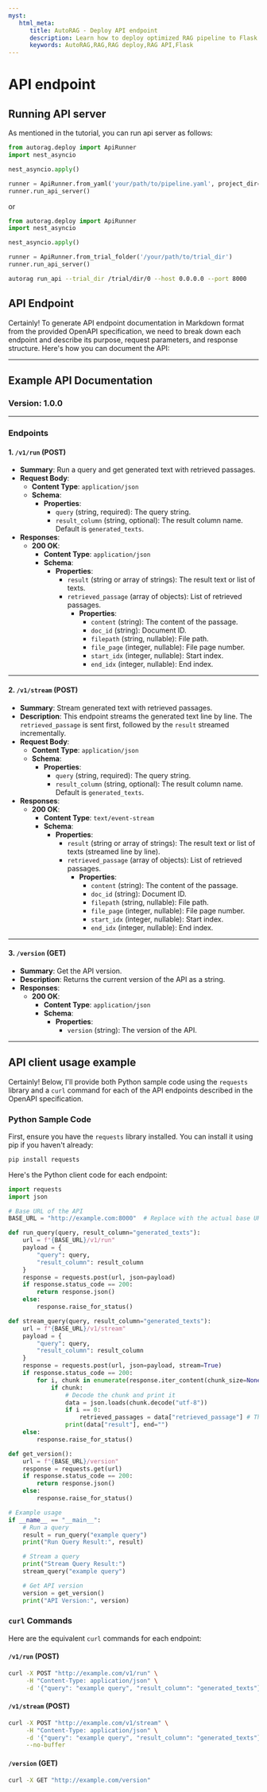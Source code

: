 ```yaml
---
myst:
   html_meta:
      title: AutoRAG - Deploy API endpoint
      description: Learn how to deploy optimized RAG pipeline to Flask API server in AutoRAG
      keywords: AutoRAG,RAG,RAG deploy,RAG API,Flask
---
```

# API endpoint

## Running API server

As mentioned in the tutorial, you can run api server as follows:

```python
from autorag.deploy import ApiRunner
import nest_asyncio

nest_asyncio.apply()

runner = ApiRunner.from_yaml('your/path/to/pipeline.yaml', project_dir='your/project/directory')
runner.run_api_server()
```

or

```python
from autorag.deploy import ApiRunner
import nest_asyncio

nest_asyncio.apply()

runner = ApiRunner.from_trial_folder('/your/path/to/trial_dir')
runner.run_api_server()
```

```bash
autorag run_api --trial_dir /trial/dir/0 --host 0.0.0.0 --port 8000
```

## API Endpoint

Certainly! To generate API endpoint documentation in Markdown format from the provided OpenAPI specification, we need to break down each endpoint and describe its purpose, request parameters, and response structure. Here's how you can document the API:

---

## Example API Documentation

### Version: 1.0.0

---

### Endpoints

#### 1. `/v1/run` (POST)

- **Summary**: Run a query and get generated text with retrieved passages.
- **Request Body**:
  - **Content Type**: `application/json`
  - **Schema**:
    - **Properties**:
      - `query` (string, required): The query string.
      - `result_column` (string, optional): The result column name. Default is `generated_texts`.
- **Responses**:
  - **200 OK**:
    - **Content Type**: `application/json`
    - **Schema**:
      - **Properties**:
        - `result` (string or array of strings): The result text or list of texts.
        - `retrieved_passage` (array of objects): List of retrieved passages.
          - **Properties**:
            - `content` (string): The content of the passage.
            - `doc_id` (string): Document ID.
            - `filepath` (string, nullable): File path.
            - `file_page` (integer, nullable): File page number.
            - `start_idx` (integer, nullable): Start index.
            - `end_idx` (integer, nullable): End index.

---

#### 2. `/v1/stream` (POST)

- **Summary**: Stream generated text with retrieved passages.
- **Description**: This endpoint streams the generated text line by line. The `retrieved_passage` is sent first, followed by the `result` streamed incrementally.
- **Request Body**:
  - **Content Type**: `application/json`
  - **Schema**:
    - **Properties**:
      - `query` (string, required): The query string.
      - `result_column` (string, optional): The result column name. Default is `generated_texts`.
- **Responses**:
  - **200 OK**:
    - **Content Type**: `text/event-stream`
    - **Schema**:
      - **Properties**:
        - `result` (string or array of strings): The result text or list of texts (streamed line by line).
        - `retrieved_passage` (array of objects): List of retrieved passages.
          - **Properties**:
            - `content` (string): The content of the passage.
            - `doc_id` (string): Document ID.
            - `filepath` (string, nullable): File path.
            - `file_page` (integer, nullable): File page number.
            - `start_idx` (integer, nullable): Start index.
            - `end_idx` (integer, nullable): End index.

---

#### 3. `/version` (GET)

- **Summary**: Get the API version.
- **Description**: Returns the current version of the API as a string.
- **Responses**:
  - **200 OK**:
    - **Content Type**: `application/json`
    - **Schema**:
      - **Properties**:
        - `version` (string): The version of the API.

---

## API client usage example

Certainly! Below, I'll provide both Python sample code using the `requests` library and a `curl` command for each of the API endpoints described in the OpenAPI specification.

### Python Sample Code

First, ensure you have the `requests` library installed. You can install it using pip if you haven't already:

```bash
pip install requests
```

Here's the Python client code for each endpoint:

```python
import requests
import json

# Base URL of the API
BASE_URL = "http://example.com:8000"  # Replace with the actual base URL of the API

def run_query(query, result_column="generated_texts"):
    url = f"{BASE_URL}/v1/run"
    payload = {
        "query": query,
        "result_column": result_column
    }
    response = requests.post(url, json=payload)
    if response.status_code == 200:
        return response.json()
    else:
        response.raise_for_status()

def stream_query(query, result_column="generated_texts"):
    url = f"{BASE_URL}/v1/stream"
    payload = {
        "query": query,
        "result_column": result_column
    }
    response = requests.post(url, json=payload, stream=True)
    if response.status_code == 200:
        for i, chunk in enumerate(response.iter_content(chunk_size=None)):
            if chunk:
                # Decode the chunk and print it
                data = json.loads(chunk.decode("utf-8"))
                if i == 0:
                    retrieved_passages = data["retrieved_passage"] # The retrieved passages
                print(data["result"], end="")
    else:
        response.raise_for_status()

def get_version():
    url = f"{BASE_URL}/version"
    response = requests.get(url)
    if response.status_code == 200:
        return response.json()
    else:
        response.raise_for_status()

# Example usage
if __name__ == "__main__":
    # Run a query
    result = run_query("example query")
    print("Run Query Result:", result)

    # Stream a query
    print("Stream Query Result:")
    stream_query("example query")

    # Get API version
    version = get_version()
    print("API Version:", version)
```

### `curl` Commands

Here are the equivalent `curl` commands for each endpoint:

#### `/v1/run` (POST)

```bash
curl -X POST "http://example.com/v1/run" \
     -H "Content-Type: application/json" \
     -d '{"query": "example query", "result_column": "generated_texts"}'
```

#### `/v1/stream` (POST)

```bash
curl -X POST "http://example.com/v1/stream" \
     -H "Content-Type: application/json" \
     -d '{"query": "example query", "result_column": "generated_texts"}' \
     --no-buffer
```

#### `/version` (GET)

```bash
curl -X GET "http://example.com/version"
```
